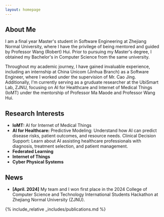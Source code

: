 ```yaml
---
layout: homepage
---
```


## About Me

I am a final year Master's student in Software Engineering at Zhejiang Normal University, 
 where I have the privilege of being mentored and guided by Professor Wang (Robert) Hui. 
Prior to pursuing my Master's degree, I obtained my Bachelor's in Computer Science 
from the same university.

Throughout my academic journey, I have gained invaluable experience, including an internship at China Unicom (Jinhua Branch) as a Software Engineer, where 
I worked under the supervision of Mr. Cao Jing. Additionally, I'm currently serving as a 
gruduate researcher at the UbiSmart Lab, ZJNU, focusing on AI for Healthcare and 
Internet of Medical Things (IoMT) under the mentorship of Professor Ma Maode and Professor Wang Hui.


## Research Interests

- **IoMT:** AI for Internet of Medical Things 
- **AI for Healthcare:** Predictive Modeling: Understand how AI can predict disease risks, patient outcomes, and resource needs.
Clinical Decision Support: Learn about AI assisting healthcare professionals with diagnosis, treatment selection, and patient management.
- **Federated Learning** 
- **Internet of Things**
- **Cyber Physical Systems**


## News
-  <strong>[April. 2024]</strong> My team and I won first place in the 2024 College of Computer Science and Technology International Students Hackathon at Zhejiang Normal University (ZJNU).


{% include_relative _includes/publications.md %}

<!--{% include_relative _includes/services.md %}-->